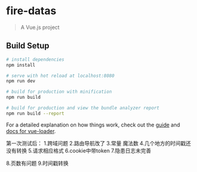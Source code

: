# fire-datas

> A Vue.js project

## Build Setup

``` bash
# install dependencies
npm install

# serve with hot reload at localhost:8080
npm run dev

# build for production with minification
npm run build

# build for production and view the bundle analyzer report
npm run build --report
```

For a detailed explanation on how things work, check out the [guide](http://vuejs-templates.github.io/webpack/) and [docs for vue-loader](http://vuejs.github.io/vue-loader).


第一次测试后：
1.跨域问题
2.路由导航改了
3.常量 魔法数
4.几个地方的时间戳还没有转换
5.请求相应格式
6.cookie中带token
7.隐患日志未完善

8.页数有问题
9.时间戳转换